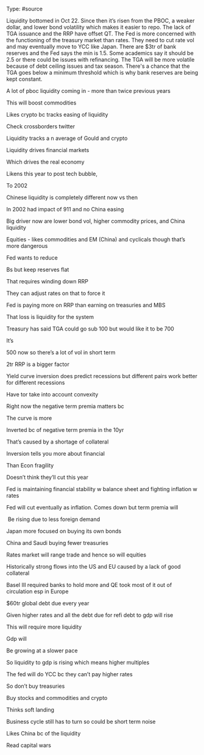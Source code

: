 Type: #source 

Liquidity bottomed in Oct 22. Since then it’s risen from the PBOC, a weaker dollar, and lower bond volatility which makes it easier to repo. The lack of TGA issuance and the RRP have offset QT. The Fed is more concerned with the functioning of the treasury market than rates. They need to cut rate vol and may eventually move to YCC like Japan. There are $3tr of bank reserves and the Fed says the  min is 1.5. Some academics say it should be 2.5 or there could be issues with refinancing. The TGA will be more volatile because of debt ceiling issues and tax season. There's a chance that the TGA goes below a minimum threshold which is why bank reserves are being kept constant. 

  

A lot of pboc liquidity coming in - more than twice previous years 

This will boost commodities

Likes crypto bc tracks easing of liquidity 

Check crossborders twitter

Liquidity tracks a n average of Gould and crypto

  

Liquidity drives financial markets

Which drives the real economy 

  

Likens this year to post tech bubble,

To 2002

Chinese liquidity is completely different now vs then 

In 2002 had impact of 911 and no China easing 

Big driver now are lower bond vol, higher commodity prices, and China liquidity 

  

Equities - likes commodities and EM (China) and cyclicals though that’s more dangerous

Fed wants to reduce

Bs but keep reserves flat

That requires winding down RRP

They can adjust rates on that to force it 

  

Fed is paying more on RRP than earning on treasuries and MBS

That loss is liquidity for the system 

  

Treasury has said TGA could go sub 100 but would like it to be 700

It’s

500 now so there’s a lot of vol in short term 

2tr RRP is a bigger factor 

  

Yield curve inversion does predict recessions but different pairs work better for different recessions

Have tor take into account convexity 

Right now the negative term premia matters bc

The curve is more

Inverted bc of negative term premia in the 10yr

That’s caused by a shortage of collateral

Inversion tells you more about financial

Than Econ fragility

  

Doesn’t think they’ll cut this year

Fed is maintaining financial stability w balance sheet and fighting inflation w rates

  

Fed will cut eventually as inflation. Comes down but term premia will

 Be rising due to less foreign demand

Japan more focused on buying its own bonds

China and Saudi buying fewer treasuries

Rates market will range trade and hence so will equities 

  

Historically strong flows into the US and EU caused by a lack of good collateral

Basel III required banks to hold more and QE took most of it out of circulation esp in Europe

  

$60tr global debt due every year

Given higher rates and all the debt due for refi debt to gdp will rise

This will require more liquidity

Gdp will

Be growing at a slower pace 

So liquidity to gdp is rising which means higher multiples

The fed will do YCC bc they can’t pay higher rates

So don’t buy treasuries

Buy stocks and commodities and crypto

Thinks soft landing 

Business cycle still has to turn so could be short term noise 

Likes China bc of the liquidity 

Read capital wars